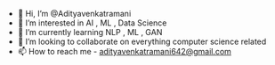 - 👋 Hi, I’m @Adityavenkatramani
- 👀 I’m interested in AI , ML , Data Science
- 🌱 I’m currently learning NLP , ML , GAN
- 💞️ I’m looking to collaborate on everything computer science related
- 📫 How to reach me - adityavenkatramani642@gmail.com

<!---
Adityavenkatramani/Adityavenkatramani is a ✨ special ✨ repository because its `README.md` (this file) appears on your GitHub profile.
You can click the Preview link to take a look at your changes.
--->
